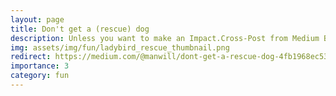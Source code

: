 ```yaml
---
layout: page
title: Don't get a (rescue) dog
description: Unless you want to make an Impact.Cross-Post from Medium Blog
img: assets/img/fun/ladybird_rescue_thumbnail.png
redirect: https://medium.com/@manwill/dont-get-a-rescue-dog-4fb1968ec530
importance: 3
category: fun
---
```

